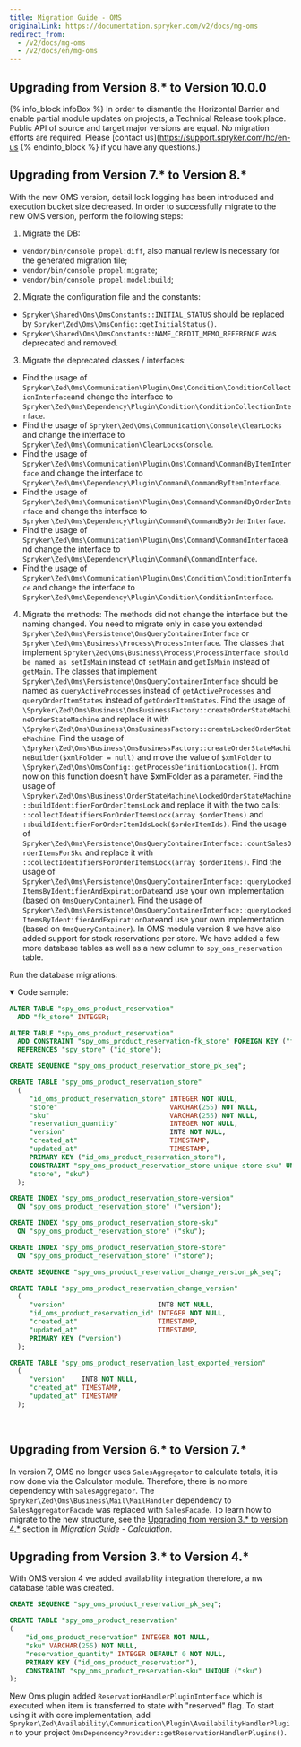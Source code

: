 ```yaml
---
title: Migration Guide - OMS
originalLink: https://documentation.spryker.com/v2/docs/mg-oms
redirect_from:
  - /v2/docs/mg-oms
  - /v2/docs/en/mg-oms
---
```


## Upgrading from Version 8.* to Version 10.0.0
{% info_block infoBox %}
In order to dismantle the Horizontal Barrier and enable partial module updates on projects, a Technical Release took place. Public API of source and target major versions are equal. No migration efforts are required. Please [contact us](https://support.spryker.com/hc/en-us
{% endinfo_block %} if you have any questions.)

## Upgrading from Version 7.* to Version 8.*

With the new OMS version, detail lock logging has been introduced and execution bucket size decreased.
In order to successfully migrate to the new OMS version, perform the following steps:

1. Migrate the DB:
* `vendor/bin/console propel:diff`, also manual review is necessary for the generated migration file;
* `vendor/bin/console propel:migrate`;    
* `vendor/bin/console propel:model:build`;

2. Migrate the configuration file and the constants:
* `Spryker\Shared\Oms\OmsConstants::INITIAL_STATUS` should be replaced by `Spryker\Zed\Oms\OmsConfig::getInitialStatus()`.
* `Spryker\Shared\Oms\OmsConstants::NAME_CREDIT_MEMO_REFERENCE` was deprecated and removed.

3. Migrate the deprecated classes / interfaces:
* Find the usage of `Spryker\Zed\Oms\Communication\Plugin\Oms\Condition\ConditionCollectionInterface`and change the interface to `Spryker\Zed\Oms\Dependency\Plugin\Condition\ConditionCollectionInterface`.
* Find the usage of `Spryker\Zed\Oms\Communication\Console\ClearLocks` and change the interface to `Spryker\Zed\Oms\Communication\ClearLocksConsole`.
* Find the usage of `Spryker\Zed\Oms\Communication\Plugin\Oms\Command\CommandByItemInterface` and change the interface to `Spryker\Zed\Oms\Dependency\Plugin\Command\CommandByItemInterface`.
* Find the usage of `Spryker\Zed\Oms\Communication\Plugin\Oms\Command\CommandByOrderInterface` and change the interface to `Spryker\Zed\Oms\Dependency\Plugin\Command\CommandByOrderInterface`.
* Find the usage of `Spryker\Zed\Oms\Communication\Plugin\Oms\Command\CommandInterface`and change the interface to `Spryker\Zed\Oms\Dependency\Plugin\Command\CommandInterface`.
* Find the usage of `Spryker\Zed\Oms\Communication\Plugin\Oms\Condition\ConditionInterface` and change the interface to `Spryker\Zed\Oms\Dependency\Plugin\Condition\ConditionInterface`.

4. Migrate the methods:
 The methods did not change the interface but the naming changed. You need to migrate only in case you extended `Spryker\Zed\Oms\Persistence\OmsQueryContainerInterface` or `Spryker\Zed\Oms\Business\Process\ProcessInterface`.
The classes that implement `Spryker\Zed\Oms\Business\Process\ProcessInterface should be named as setIsMain` instead of `setMain` and `getIsMain` instead of `getMain`.
The classes that implement `Spryker\Zed\Oms\Persistence\OmsQueryContainerInterface` should be named as `queryActiveProcesses` instead of `getActiveProcesses` and `queryOrderItemStates` instead of `getOrderItemStates`.
Find the usage of `\Spryker\Zed\Oms\Business\OmsBusinessFactory::createOrderStateMachineOrderStateMachine` and replace it with `\Spryker\Zed\Oms\Business\OmsBusinessFactory::createLockedOrderStateMachine`.
Find the usage of `\Spryker\Zed\Oms\Business\OmsBusinessFactory::createOrderStateMachineBuilder($xmlFolder = null)` and move the value of `$xmlFolder` to `\Spryker\Zed\Oms\OmsConfig::getProcessDefinitionLocation()`. From now on this function doesn't have $xmlFolder as a parameter.
Find the usage of `\Spryker\Zed\Oms\Business\OrderStateMachine\LockedOrderStateMachine::buildIdentifierForOrderItemsLock` and replace it with the two calls: `::collectIdentifiersForOrderItemsLock(array $orderItems)` and `::buildIdentifierForOrderItemIdsLock($orderItemIds)`.
Find the usage of `Spryker\Zed\Oms\Persistence\OmsQueryContainerInterface::countSalesOrderItemsForSku` and replace it with `::collectIdentifiersForOrderItemsLock(array $orderItems)`.
Find the usage of `Spryker\Zed\Oms\Persistence\OmsQueryContainerInterface::queryLockedItemsByIdentifierAndExpirationDate`and use your own implementation (based on `OmsQueryContainer`).
Find the usage of `Spryker\Zed\Oms\Persistence\OmsQueryContainerInterface::queryLockedItemsByIdentifierAndExpirationDate`and use your own implementation (based on `OmsQueryContainer`).
In OMS module version 8 we have also added support for stock reservations per store. We have added a few more database tables as well as a new column to `spy_oms_reservation` table.

Run the database migrations:

<details open>
<summary>Code sample:</summary>
    
```sql
ALTER TABLE "spy_oms_product_reservation" 
  ADD "fk_store" INTEGER; 

ALTER TABLE "spy_oms_product_reservation" 
  ADD CONSTRAINT "spy_oms_product_reservation-fk_store" FOREIGN KEY ("fk_store") 
  REFERENCES "spy_store" ("id_store"); 

CREATE SEQUENCE "spy_oms_product_reservation_store_pk_seq"; 

CREATE TABLE "spy_oms_product_reservation_store" 
  ( 
     "id_oms_product_reservation_store" INTEGER NOT NULL, 
     "store"                            VARCHAR(255) NOT NULL, 
     "sku"                              VARCHAR(255) NOT NULL, 
     "reservation_quantity"             INTEGER NOT NULL, 
     "version"                          INT8 NOT NULL, 
     "created_at"                       TIMESTAMP, 
     "updated_at"                       TIMESTAMP, 
     PRIMARY KEY ("id_oms_product_reservation_store"), 
     CONSTRAINT "spy_oms_product_reservation_store-unique-store-sku" UNIQUE ( 
     "store", "sku") 
  ); 

CREATE INDEX "spy_oms_product_reservation_store-version" 
  ON "spy_oms_product_reservation_store" ("version"); 

CREATE INDEX "spy_oms_product_reservation_store-sku" 
  ON "spy_oms_product_reservation_store" ("sku"); 

CREATE INDEX "spy_oms_product_reservation_store-store" 
  ON "spy_oms_product_reservation_store" ("store"); 

CREATE SEQUENCE "spy_oms_product_reservation_change_version_pk_seq"; 

CREATE TABLE "spy_oms_product_reservation_change_version" 
  ( 
     "version"                       INT8 NOT NULL, 
     "id_oms_product_reservation_id" INTEGER NOT NULL, 
     "created_at"                    TIMESTAMP, 
     "updated_at"                    TIMESTAMP, 
     PRIMARY KEY ("version") 
  ); 

CREATE TABLE "spy_oms_product_reservation_last_exported_version" 
  ( 
     "version"    INT8 NOT NULL, 
     "created_at" TIMESTAMP, 
     "updated_at" TIMESTAMP 
  ); 
```
</br>
</details>

## Upgrading from Version 6.* to Version 7.*

In version 7, OMS no longer uses `SalesAggregator` to calculate totals, it is now done via the Calculator module. Therefore, there is no more dependency with `SalesAggregator`.
The `Spryker\Zed\Oms\Business\Mail\MailHandler` dependency to `SalesAggregatorFacade` was replaced with `SalesFacade`.
To learn how to migrate to the new structure, see the [Upgrading from version 3.* to version 4.*](https://documentation.spryker.com/v2/docs/mg-calculation#upgrading-from-version-3---to-version-4--) section in *Migration Guide - Calculation*.

## Upgrading from Version 3.* to Version 4.*

With OMS version 4 we added availability integration therefore, a nw database table was created.

```sql
CREATE SEQUENCE "spy_oms_product_reservation_pk_seq";

CREATE TABLE "spy_oms_product_reservation"
(
    "id_oms_product_reservation" INTEGER NOT NULL,
    "sku" VARCHAR(255) NOT NULL,
    "reservation_quantity" INTEGER DEFAULT 0 NOT NULL,
    PRIMARY KEY ("id_oms_product_reservation"),
    CONSTRAINT "spy_oms_product_reservation-sku" UNIQUE ("sku")
);
```

New Oms plugin added `ReservationHandlerPluginInterface` which is executed when item is transferred to state with "reserved" flag. 
To start using it with core implementation, add `Spryker\Zed\Availability\Communication\Plugin\AvailabilityHandlerPlugin` to your project `OmsDependencyProvider::getReservationHandlerPlugins()`.

<!--  Learn what Availability module does and how it works!-- add a link to module guide -->

<!-- Last review date: Feb 26, 2018 by Aurimas Ličkus -->
